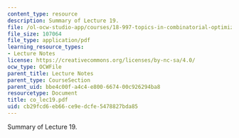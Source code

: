 ```yaml
---
content_type: resource
description: Summary of Lecture 19.
file: /ol-ocw-studio-app/courses/18-997-topics-in-combinatorial-optimization-spring-2004/cb29fcd6eb66ce9edcfe5478827bda85_co_lec19.pdf
file_size: 107064
file_type: application/pdf
learning_resource_types:
- Lecture Notes
license: https://creativecommons.org/licenses/by-nc-sa/4.0/
ocw_type: OCWFile
parent_title: Lecture Notes
parent_type: CourseSection
parent_uid: bbe4c00f-a4c4-e800-6674-00c926294ba8
resourcetype: Document
title: co_lec19.pdf
uid: cb29fcd6-eb66-ce9e-dcfe-5478827bda85
---
```

Summary of Lecture 19.